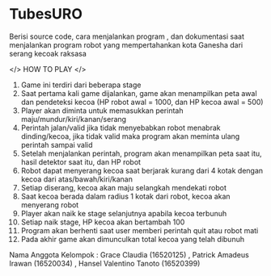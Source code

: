 # TubesURO
Berisi source code, cara menjalankan program , dan dokumentasi saat menjalankan program robot yang mempertahankan kota Ganesha dari serang kecoak raksasa

</> HOW TO PLAY  </>

1. Game ini terdiri dari beberapa stage
2. Saat pertama kali game dijalankan, game akan menampilkan peta awal dan pendeteksi kecoa (HP robot awal = 1000, dan HP kecoa awal = 500)
3. Player akan diminta untuk memasukkan perintah maju/mundur/kiri/kanan/serang
4. Perintah jalan/valid jika tidak menyebabkan robot menabrak dinding/kecoa, jika tidak valid maka program akan meminta ulang perintah sampai valid
5. Setelah menjalankan perintah, program akan menampilkan peta saat itu, hasil detektor saat itu, dan HP robot
6. Robot dapat menyerang kecoa saat berjarak kurang dari 4 kotak dengan kecoa dari atas/bawah/kiri/kanan
7. Setiap diserang, kecoa akan maju selangkah mendekati robot 
8. Saat kecoa berada dalam radius 1 kotak dari robot, kecoa akan menyerang robot
9. Player akan naik ke stage selanjutnya apabila kecoa terbunuh
10. Setiap naik stage, HP kecoa akan bertambah 100
11. Program akan berhenti saat user memberi perintah quit atau robot mati
12. Pada akhir game akan dimunculkan total kecoa yang telah dibunuh

Nama Anggota Kelompok  : Grace Claudia (16520125) , Patrick Amadeus Irawan (16520034) , Hansel Valentino Tanoto (16520399)
